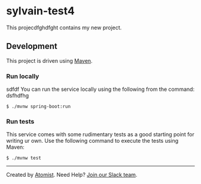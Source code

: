 # sylvain-test4

This projecdfghdfght contains my new project.

## Development

This project is driven using [Maven][mvn].

[mvn]: https://maven.apache.org/sdfhsdf

### Run locally
sdfdf
You can run the service locally using the following from the command:
dsfhdfhg
```
$ ./mvnw spring-boot:run
```

### Run tests

This service comes with some rudimentary tests as a good starting
point for writing ur own.  Use the following command to execute the
tests using Maven:

```
$ ./mvnw test
```

---
Created by [Atomist][atomist].
Need Help?  [Join our Slack team][slack].

[atomist]: https://www.atomist.com/
[slack]: https://join.atomist.com/
